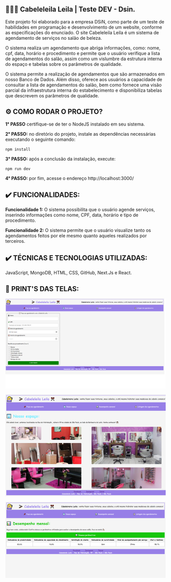 ## 👩🏻‍💻 Cabeleleila Leila | Teste DEV - Dsin.

Este projeto foi elaborado para a empresa DSiN, como parte de um teste de habilidades em programação e desenvolvimento de um website, conforme as especificações do enunciado. O site Cabeleleila Leila é um sistema de agendamento de serviços no salão de beleza.

O sistema realiza um agendamento que abriga informações, como: nome, cpf, data, horário e procedimento e permite que o usuário verifique a lista de agendamentos do salão, assim como um vislumbre da estrutura interna do espaço e tabelas sobre os parâmetros de qualidade.

O sistema permite a realização de agendamentos que são armazenados em nosso Banco de Dados. Além disso, oferece aos usuários a capacidade de consultar a lista de agendamentos do salão, bem como fornece uma visão parcial da infraestrutura interna do estabelecimento e disponibiliza tabelas que descrevem os parâmetros de qualidade.

## ⚙️ COMO RODAR O PROJETO?
**1° PASSO** certifique-se de ter o NodeJS instalado em seu sistema.

**2° PASSO:** no diretório do projeto, instale as dependências necessárias executando o seguinte comando:

```
npm install
```

**3° PASSO:** após a conclusão da instalação, execute:

```
npm run dev
```

**4° PASSO:** por fim, acesse o endereço http://localhost:3000/

## ✔️ FUNCIONALIDADES:

**Funcionalidade 1:** O sistema possibilita que o usuário agende serviços, inserindo informações como nome, CPF, data, horário e tipo de procedimento.

**Funcionalidade 2:** O sistema permite que o usuário visualize tanto os agendamentos feitos por ele mesmo quanto aqueles realizados por terceiros.

## ✔️ TÉCNICAS E TECNOLOGIAS UTILIZADAS:
JavaScript, MongoDB, HTML, CSS, GitHub, Next.Js e React.

## 📸 PRINT'S DAS TELAS:

![página1](/src/app/prints-das-telas/page%201.png)

![página2](/src/app/prints-das-telas/page%202.png)

![página3](/src/app/prints-das-telas/page%203.png)